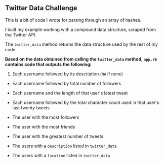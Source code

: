 ## Twitter Data Challenge

This is a bit of code I wrote for parsing through an array of hashes.

I built my example working with a compound data structure, scraped from the Twitter API.

The `twitter_data` method returns the data structure used by the rest of my code.

**Based on the data obtained from calling the `twitter_data` method, `app.rb` contains code that outputs the following:**

1. Each username followed by its description (`NA` if none)

+ Each username followed by total number of followers

+ Each username and the length of that user's latest tweet

+ Each username followed by the total character count used in that user's last twenty tweets

+ The user with the most followers

+ The user with the most friends

+ The user with the greatest number of tweets

+ The users with a `description` listed in `twitter_data`

+ The users with a `location` listed in `twitter_data`

